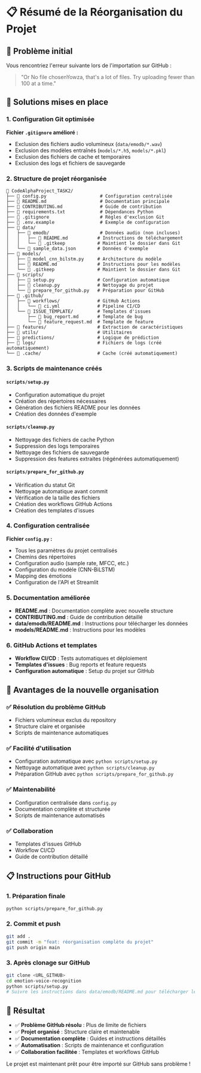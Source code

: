 # 📋 Résumé de la Réorganisation du Projet

## 🎯 Problème initial

Vous rencontriez l'erreur suivante lors de l'importation sur GitHub :
> "Or No file chosenYowza, that's a lot of files. Try uploading fewer than 100 at a time."

## 🔧 Solutions mises en place

### 1. **Configuration Git optimisée**

**Fichier `.gitignore` amélioré :**
- Exclusion des fichiers audio volumineux (`data/emodb/*.wav`)
- Exclusion des modèles entraînés (`models/*.h5`, `models/*.pkl`)
- Exclusion des fichiers de cache et temporaires
- Exclusion des logs et fichiers de sauvegarde

### 2. **Structure de projet réorganisée**

```
📁 CodeAlphaProject_TASK2/
├── 📄 config.py                    # Configuration centralisée
├── 📄 README.md                    # Documentation principale
├── 📄 CONTRIBUTING.md              # Guide de contribution
├── 📄 requirements.txt             # Dépendances Python
├── 📄 .gitignore                   # Règles d'exclusion Git
├── 📄 .env.example                 # Exemple de configuration
├── 📁 data/
│   ├── 📁 emodb/                   # Données audio (non incluses)
│   │   ├── 📄 README.md           # Instructions de téléchargement
│   │   └── 📄 .gitkeep            # Maintient le dossier dans Git
│   └── 📄 sample_data.json        # Données d'exemple
├── 📁 models/
│   ├── 📄 model_cnn_bilstm.py     # Architecture du modèle
│   ├── 📄 README.md               # Instructions pour les modèles
│   └── 📄 .gitkeep                # Maintient le dossier dans Git
├── 📁 scripts/
│   ├── 📄 setup.py                # Configuration automatique
│   ├── 📄 cleanup.py              # Nettoyage du projet
│   └── 📄 prepare_for_github.py   # Préparation pour GitHub
├── 📁 .github/
│   ├── 📁 workflows/              # GitHub Actions
│   │   └── 📄 ci.yml              # Pipeline CI/CD
│   └── 📁 ISSUE_TEMPLATE/         # Templates d'issues
│       ├── 📄 bug_report.md       # Template de bug
│       └── 📄 feature_request.md  # Template de feature
├── 📁 features/                   # Extraction de caractéristiques
├── 📁 utils/                      # Utilitaires
├── 📁 predictions/                # Logique de prédiction
├── 📁 logs/                       # Fichiers de logs (créé automatiquement)
└── 📁 .cache/                     # Cache (créé automatiquement)
```

### 3. **Scripts de maintenance créés**

#### `scripts/setup.py`
- Configuration automatique du projet
- Création des répertoires nécessaires
- Génération des fichiers README pour les données
- Création des données d'exemple

#### `scripts/cleanup.py`
- Nettoyage des fichiers de cache Python
- Suppression des logs temporaires
- Nettoyage des fichiers de sauvegarde
- Suppression des features extraites (régénérées automatiquement)

#### `scripts/prepare_for_github.py`
- Vérification du statut Git
- Nettoyage automatique avant commit
- Vérification de la taille des fichiers
- Création des workflows GitHub Actions
- Création des templates d'issues

### 4. **Configuration centralisée**

**Fichier `config.py` :**
- Tous les paramètres du projet centralisés
- Chemins des répertoires
- Configuration audio (sample rate, MFCC, etc.)
- Configuration du modèle (CNN-BiLSTM)
- Mapping des émotions
- Configuration de l'API et Streamlit

### 5. **Documentation améliorée**

- **README.md** : Documentation complète avec nouvelle structure
- **CONTRIBUTING.md** : Guide de contribution détaillé
- **data/emodb/README.md** : Instructions pour télécharger les données
- **models/README.md** : Instructions pour les modèles

### 6. **GitHub Actions et templates**

- **Workflow CI/CD** : Tests automatiques et déploiement
- **Templates d'issues** : Bug reports et feature requests
- **Configuration automatique** : Setup du projet sur GitHub

## 🚀 Avantages de la nouvelle organisation

### ✅ **Résolution du problème GitHub**
- Fichiers volumineux exclus du repository
- Structure claire et organisée
- Scripts de maintenance automatiques

### ✅ **Facilité d'utilisation**
- Configuration automatique avec `python scripts/setup.py`
- Nettoyage automatique avec `python scripts/cleanup.py`
- Préparation GitHub avec `python scripts/prepare_for_github.py`

### ✅ **Maintenabilité**
- Configuration centralisée dans `config.py`
- Documentation complète et structurée
- Scripts de maintenance automatisés

### ✅ **Collaboration**
- Templates d'issues GitHub
- Workflow CI/CD
- Guide de contribution détaillé

## 📋 Instructions pour GitHub

### 1. **Préparation finale**
```bash
python scripts/prepare_for_github.py
```

### 2. **Commit et push**
```bash
git add .
git commit -m "feat: réorganisation complète du projet"
git push origin main
```

### 3. **Après clonage sur GitHub**
```bash
git clone <URL_GITHUB>
cd emotion-voice-recognition
python scripts/setup.py
# Suivre les instructions dans data/emodb/README.md pour télécharger les données
```

## 🎉 Résultat

- ✅ **Problème GitHub résolu** : Plus de limite de fichiers
- ✅ **Projet organisé** : Structure claire et maintenable
- ✅ **Documentation complète** : Guides et instructions détaillés
- ✅ **Automatisation** : Scripts de maintenance et configuration
- ✅ **Collaboration facilitée** : Templates et workflows GitHub

Le projet est maintenant prêt pour être importé sur GitHub sans problème ! 